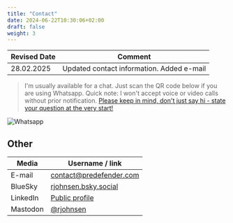 ```yaml
---
title: "Contact"
date: 2024-06-22T10:30:06+02:00
draft: false
weight: 3
---
```


| Revised Date | Comment |
| ------------ | ------- |
| 28.02.2025   | Updated contact information. Added e-mail | 

> I'm usually available for a chat. Just scan the QR code below if you are using Whatsapp. Quick note: I won't accept voice or video calls without prior notification. [Please keep in mind, don't just say hi - state your question at the very start!](https://nohello.net/en/)

![Whatsapp](/images/whatsapp-qr.png)

## Other

| Media | Username / link |
| -- | -- |
| E-mail | [contact@predefender.com](mailto:contact@predefender.com) |
| BlueSky | [rjohnsen.bsky.social](https://bsky.app/profile/rjohnsen.bsky.social)|
| LinkedIn | [Public profile](https://www.linkedin.com/in/rogerjohnsen) | 
| Mastodon | [@rjohnsen](https://social.vivaldi.net/@rjohnsen) |

